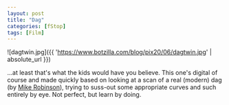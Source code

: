 ```yaml
---
layout: post
title: "Dag"
categories: [fStop]
tags: [Film]
---
```



![dagtwin.jpg]({{ 'https://www.botzilla.com/blog/pix20/06/dagtwin.jpg' | absolute_url }})


...at least that's what the kids would have you believe. This one's digital of course and made quickly based on looking at a scan of a real (modern) dag (by <a href="http://www.phsc.ca/Mike.html">Mike Robinson</a>), trying to suss-out some appropriate curves and such entirely by eye. Not perfect, but learn by doing.
